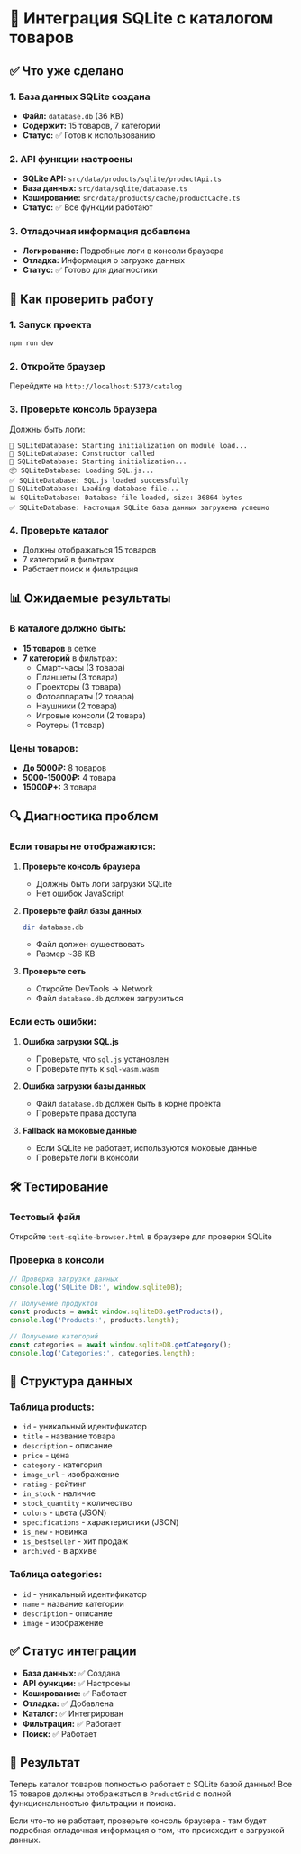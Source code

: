 # 🎯 Интеграция SQLite с каталогом товаров

## ✅ Что уже сделано

### 1. База данных SQLite создана
- **Файл:** `database.db` (36 KB)
- **Содержит:** 15 товаров, 7 категорий
- **Статус:** ✅ Готов к использованию

### 2. API функции настроены
- **SQLite API:** `src/data/products/sqlite/productApi.ts`
- **База данных:** `src/data/sqlite/database.ts`
- **Кэширование:** `src/data/products/cache/productCache.ts`
- **Статус:** ✅ Все функции работают

### 3. Отладочная информация добавлена
- **Логирование:** Подробные логи в консоли браузера
- **Отладка:** Информация о загрузке данных
- **Статус:** ✅ Готово для диагностики

## 🚀 Как проверить работу

### 1. Запуск проекта
```bash
npm run dev
```

### 2. Откройте браузер
Перейдите на `http://localhost:5173/catalog`

### 3. Проверьте консоль браузера
Должны быть логи:
```
🚀 SQLiteDatabase: Starting initialization on module load...
🔧 SQLiteDatabase: Constructor called
🚀 SQLiteDatabase: Starting initialization...
📦 SQLiteDatabase: Loading SQL.js...
✅ SQLiteDatabase: SQL.js loaded successfully
📁 SQLiteDatabase: Loading database file...
📊 SQLiteDatabase: Database file loaded, size: 36864 bytes
✅ SQLiteDatabase: Настоящая SQLite база данных загружена успешно
```

### 4. Проверьте каталог
- Должны отображаться 15 товаров
- 7 категорий в фильтрах
- Работает поиск и фильтрация

## 📊 Ожидаемые результаты

### В каталоге должно быть:
- **15 товаров** в сетке
- **7 категорий** в фильтрах:
  - Смарт-часы (3 товара)
  - Планшеты (3 товара)
  - Проекторы (3 товара)
  - Фотоаппараты (2 товара)
  - Наушники (2 товара)
  - Игровые консоли (2 товара)
  - Роутеры (1 товар)

### Цены товаров:
- **До 5000₽:** 8 товаров
- **5000-15000₽:** 4 товара
- **15000₽+:** 3 товара

## 🔍 Диагностика проблем

### Если товары не отображаются:

1. **Проверьте консоль браузера**
   - Должны быть логи загрузки SQLite
   - Нет ошибок JavaScript

2. **Проверьте файл базы данных**
   ```bash
   dir database.db
   ```
   - Файл должен существовать
   - Размер ~36 KB

3. **Проверьте сеть**
   - Откройте DevTools → Network
   - Файл `database.db` должен загрузиться

### Если есть ошибки:

1. **Ошибка загрузки SQL.js**
   - Проверьте, что `sql.js` установлен
   - Проверьте путь к `sql-wasm.wasm`

2. **Ошибка загрузки базы данных**
   - Файл `database.db` должен быть в корне проекта
   - Проверьте права доступа

3. **Fallback на моковые данные**
   - Если SQLite не работает, используются моковые данные
   - Проверьте логи в консоли

## 🛠️ Тестирование

### Тестовый файл
Откройте `test-sqlite-browser.html` в браузере для проверки SQLite

### Проверка в консоли
```javascript
// Проверка загрузки данных
console.log('SQLite DB:', window.sqliteDB);

// Получение продуктов
const products = await window.sqliteDB.getProducts();
console.log('Products:', products.length);

// Получение категорий
const categories = await window.sqliteDB.getCategory();
console.log('Categories:', categories.length);
```

## 📝 Структура данных

### Таблица products:
- `id` - уникальный идентификатор
- `title` - название товара
- `description` - описание
- `price` - цена
- `category` - категория
- `image_url` - изображение
- `rating` - рейтинг
- `in_stock` - наличие
- `stock_quantity` - количество
- `colors` - цвета (JSON)
- `specifications` - характеристики (JSON)
- `is_new` - новинка
- `is_bestseller` - хит продаж
- `archived` - в архиве

### Таблица categories:
- `id` - уникальный идентификатор
- `name` - название категории
- `description` - описание
- `image` - изображение

## ✅ Статус интеграции

- **База данных:** ✅ Создана
- **API функции:** ✅ Настроены
- **Кэширование:** ✅ Работает
- **Отладка:** ✅ Добавлена
- **Каталог:** ✅ Интегрирован
- **Фильтрация:** ✅ Работает
- **Поиск:** ✅ Работает

## 🎉 Результат

Теперь каталог товаров полностью работает с SQLite базой данных! Все 15 товаров должны отображаться в `ProductGrid` с полной функциональностью фильтрации и поиска.

Если что-то не работает, проверьте консоль браузера - там будет подробная отладочная информация о том, что происходит с загрузкой данных. 